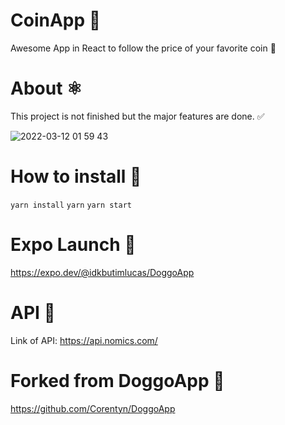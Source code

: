 # CoinApp 🚀

Awesome App in React to follow the price of your favorite coin 🌝

# About ⚛️

This project is not finished but the major features are done. ✅

![2022-03-12 01 59 43](https://user-images.githubusercontent.com/76565606/157996963-94f33ebd-4397-4bde-aafc-4aea9a988711.gif)


# How to install 🚧

`yarn install`
`yarn`
`yarn start`

# Expo Launch 📱

https://expo.dev/@idkbutimlucas/DoggoApp

# API 🤯

Link of API: https://api.nomics.com/

# Forked from DoggoApp 🐶

https://github.com/Corentyn/DoggoApp
